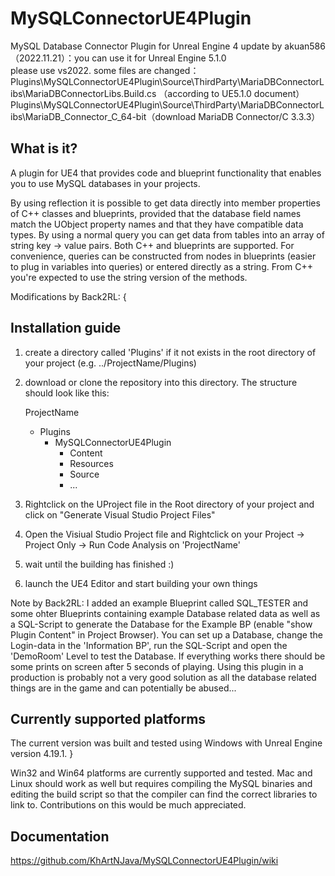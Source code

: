 # MySQLConnectorUE4Plugin

MySQL Database Connector Plugin for Unreal Engine 4
update by akuan586（2022.11.21）：you can use it for Unreal Engine 5.1.0  
please use vs2022.
some files are changed：
Plugins\MySQLConnectorUE4Plugin\Source\ThirdParty\MariaDBConnectorLibs\MariaDBConnectorLibs.Build.cs （according to UE5.1.0 document）
Plugins\MySQLConnectorUE4Plugin\Source\ThirdParty\MariaDBConnectorLibs\MariaDB_Connector_C_64-bit（download MariaDB Connector/C 3.3.3）




## What is it?
A plugin for UE4 that provides code and blueprint functionality that enables you to use MySQL databases in your projects.

By using reflection it is possible to get data directly into member properties of C++ classes and blueprints, provided that the database field names match the UObject property names and that they have compatible data types. By using a normal query you can get data from tables into an array of string key -> value pairs.
Both C++ and blueprints are supported. For convenience, queries can be constructed from nodes in blueprints (easier to plug in variables into queries) or entered directly as a string. From C++ you're expected to use the string version of the methods.

Modifications by Back2RL: 
{
## Installation guide
1. create a directory called 'Plugins' if it not exists in the root directory of your project (e.g. ../ProjectName/Plugins)
2. download or clone the repository into this directory. 
	The structure should look like this:
	
	ProjectName
	-	Plugins
		-	MySQLConnectorUE4Plugin
			-	Content
			-	Resources
			-	Source
			-	...
3. Rightclick on the UProject file in the Root directory of your project and click on "Generate Visual Studio Project Files"
4. Open the Visiual Studio Project file and Rightclick on your Project -> Project Only -> Run Code Analysis on 'ProjectName'
5. wait until the building has finished :)
6. launch the UE4 Editor and start building your own things

Note by Back2RL: I added an example Blueprint called SQL_TESTER and some ohter Blueprints containing example Database related data as well as a SQL-Script to generate the Database for the Example BP (enable "show Plugin Content" in Project Browser).
		You can set up a Database, change the Login-data in the 'Information BP', run the SQL-Script and open the 'DemoRoom' Level to test the Database.
		If everything works there should be some prints on screen after 5 seconds of playing.
		Using this plugin in a production is probably not a very good solution as all the database related things are in the game and can potentially be abused... 

## Currently supported platforms

The current version was built and tested using Windows with Unreal Engine version 4.19.1.
}

Win32 and Win64 platforms are currently supported and tested. Mac and Linux should work as well but requires compiling the MySQL binaries and editing the build script so that the compiler can find the correct libraries to link to. Contributions on this would be much appreciated.

## Documentation
https://github.com/KhArtNJava/MySQLConnectorUE4Plugin/wiki
